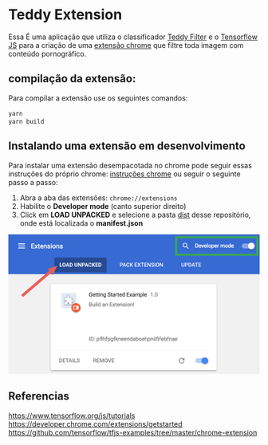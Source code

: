 # Teddy Extension 
Essa É uma aplicação que utiliza o classificador [Teddy Filter](https://github.com/samuel-cavalcanti/teddy_bear_filter) e o [Tensorflow JS](https://www.tensorflow.org/js) para a criação de uma [extensão chrome](https://developer.chrome.com/extensions/getstarted) que filtre toda imagem com conteúdo pornográfico.

## compilação da extensão:  
Para compilar a extensão use os seguintes comandos:  
```shell
yarn
yarn build
```

## Instalando uma extensão em desenvolvimento  
Para instalar uma extensão desempacotada no chrome pode seguir essas instruções do próprio chrome: [instruções chrome](https://developer.chrome.com/extensions/getstarted) ou seguir o seguinte passo a passo:  

1. Abra a aba das extensões: `chrome://extensions`
2. Habilite o __Developer mode__ (canto superior direito)
3. Click em __LOAD UNPACKED__ e selecione a pasta [dist](dist/) desse repositório, onde está localizada o __manifest.json__

![Foto de Auxilio](load_extension.png)


## Referencias
https://www.tensorflow.org/js/tutorials  
https://developer.chrome.com/extensions/getstarted  
https://github.com/tensorflow/tfjs-examples/tree/master/chrome-extension

